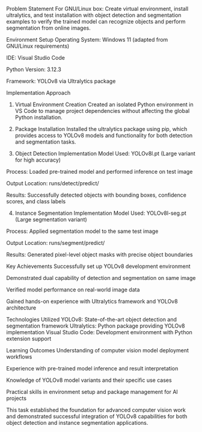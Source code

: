 Problem Statement
For GNU/Linux box: Create virtual environment, install ultralytics, and test installation with object detection and segmentation examples to verify the trained model can recognize objects and perform segmentation from online images.

Environment Setup
Operating System: Windows 11 (adapted from GNU/Linux requirements)

IDE: Visual Studio Code

Python Version: 3.12.3

Framework: YOLOv8 via Ultralytics package

Implementation Approach
1. Virtual Environment Creation
Created an isolated Python environment in VS Code to manage project dependencies without affecting the global Python installation.

2. Package Installation
Installed the ultralytics package using pip, which provides access to YOLOv8 models and functionality for both detection and segmentation tasks.

3. Object Detection Implementation
Model Used: YOLOv8l.pt (Large variant for high accuracy)

Process: Loaded pre-trained model and performed inference on test image

Output Location: runs/detect/predict/

Results: Successfully detected objects with bounding boxes, confidence scores, and class labels

4. Instance Segmentation Implementation
Model Used: YOLOv8l-seg.pt (Large segmentation variant)

Process: Applied segmentation model to the same test image

Output Location: runs/segment/predict/

Results: Generated pixel-level object masks with precise object boundaries

Key Achievements
Successfully set up YOLOv8 development environment

Demonstrated dual capability of detection and segmentation on same image

Verified model performance on real-world image data

Gained hands-on experience with Ultralytics framework and YOLOv8 architecture

Technologies Utilized
YOLOv8: State-of-the-art object detection and segmentation framework
Ultralytics: Python package providing YOLOv8 implementation
Visual Studio Code: Development environment with Python extension support

Learning Outcomes
Understanding of computer vision model deployment workflows

Experience with pre-trained model inference and result interpretation

Knowledge of YOLOv8 model variants and their specific use cases

Practical skills in environment setup and package management for AI projects

This task established the foundation for advanced computer vision work and demonstrated successful integration of YOLOv8 capabilities for both object detection and instance segmentation applications.
